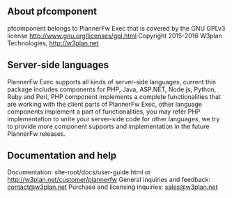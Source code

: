 About pfcomponent
------------------

pfcomponent belongs to PlannerFw Exec that is covered by the GNU GPLv3 license <http://www.gnu.org/licenses/gpl.html>
Copyright 2015-2016 W3plan Technologies, http://w3plan.net



Server-side languages
----------------------

PlannerFw Exec supports all kinds of server-side languages, current this package includes components for PHP, Java, 
ASP.NET, Node.js, Python, Ruby and Perl, PHP component implements a complete functionalities that are working with 
the client parts of PlannerFw Exec, other language components implement a part of functionalities, you may refer 
PHP implementation to write your server-side code for other languages, we try to provide more component supports 
and implementation in the future PlannerFw releases.



Documentation and help
-----------------------

Documentation: site-root/docs/user-guide.html or http://w3plan.net/customer/plannerfw
General inquiries and feedback: contact@w3plan.net
Purchase and licensing inquiries: sales@w3plan.net


